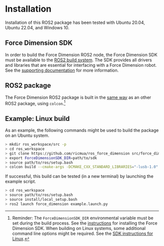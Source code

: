<!-- License

Copyright 2022-2023 Neuromechatronics Lab, Carnegie Mellon University

Created by: a. whit. (nml@whit.contact)

This Source Code Form is subject to the terms of the Mozilla Public
License, v. 2.0. If a copy of the MPL was not distributed with this
file, You can obtain one at https://mozilla.org/MPL/2.0/.
-->

# Installation

Installation of this ROS2 package has been tested with Ubuntu 20.04, 
Ubuntu 22.04, and Windows 10.

## Force Dimension SDK

In order to build the Force Dimension ROS2 node, the Force Dimension SDK must 
be available to the [ROS2 build system]. The SDK provides all drivers and 
libraries that are essential for interfacing with a Force Dimension robot. See 
the [supporting documentation](/doc/markdown/installation-sdk.md) for more 
information.

## ROS2 package

The Force Dimension ROS2 package is built in the 
[same way][build_a_ros2_package] as an other ROS2 package, using `colcon`.[^4] 

[^4]: Reminder: The `ForceDimensionSDK_DIR` environmental variable must be 
      set during the build process. See the 
      [instructions](installation-sdk.md) for installing the Force Dimension 
      SDK. When building on Linux systems, some additional command line options 
      might be required. See the [SDK instructions for Linux].

## Example: Linux build

As an example, the following commands might be used to build the package on an 
Ubuntu system.

```bash
> mkdir ros_workspace/src -p
> cd ros_workspace
> git clone https://github.com/ricmua/ros_force_dimension src/force_dimension
> export ForceDimensionSDK_DIR=path/to/sdk
> source path/to/ros/setup.bash
> colcon build --cmake-args -DCMAKE_CXX_STANDARD_LIBRARIES="-lusb-1.0"
```

If successful, this build can be tested (in a new terminal) by launching the 
example script.

```bash
> cd ros_workspace
> source path/to/ros/setup.bash
> source install/local_setup.bash
> ros2 launch force_dimension example.launch.py

```


<!------------------------------------------------------------------------------
  REFERENCES
------------------------------------------------------------------------------->

[build_a_ros2_package]: https://docs.ros.org/en/iron/Tutorials/Creating-Your-First-ROS2-Package.html#build-a-package

[ROS2 build system]: https://docs.ros.org/en/iron/Concepts/About-Build-System.html

[SDK instructions for Linux]: https://github.com/ricmua/ros_force_dimension/blob/main/doc/markdown/installation-sdk-linux.md#libraries

